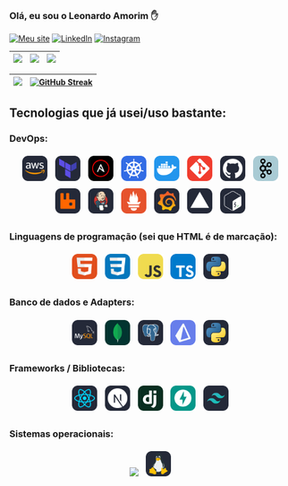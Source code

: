 ### Olá, eu sou o Leonardo Amorim ✋

[![Meu site](https://img.shields.io/website?label=lndlabs.com&style=for-the-badge&url=https://lndlabs.com/)](https://lndlabs.com)
[![LinkedIn](https://img.shields.io/badge/LinkedIn-0077B5?style=for-the-badge&logo=linkedin&logoColor=white)](https://instagram.com/oleonardoalmeida)
[![Instagram](https://img.shields.io/badge/Instagram-E4405F?style=for-the-badge&logo=instagram&logoColor=white)](https://www.linkedin.com/in/leonardo-almeida-reis-amorim/)

<div align="center">

  | ![](http://github-profile-summary-cards.vercel.app/api/cards/stats?username=oleonardoalmeida&theme=nord_dark) | ![](http://github-profile-summary-cards.vercel.app/api/cards/repos-per-language?username=oleonardoalmeida&theme=nord_dark) | ![](http://github-profile-summary-cards.vercel.app/api/cards/productive-time?username=oleonardoalmeida&theme=nord_dark&utcOffset=8) |
| :-: | :-: | :-: |

  | ![](http://github-profile-summary-cards.vercel.app/api/cards/profile-details?username=oleonardoalmeida&theme=nord_dark) | [![GitHub Streak](https://github-readme-streak-stats.herokuapp.com?user=oleonardoalmeida&theme=nord)](https://git.io/streak-stats) |
| :-: | :-: |
  
</div>

## Tecnologias que já usei/uso bastante:
### DevOps:
<div align="center" style="display: inline_block;">
  <img width="45" style="margin: 5px;" src="https://raw.githubusercontent.com/tandpfun/skill-icons/main/icons/AWS-Dark.svg" />
  <img width="45" style="margin: 5px;" src="https://raw.githubusercontent.com/tandpfun/skill-icons/main/icons/Terraform-Dark.svg" />
  <img width="45" style="margin: 5px;" src="https://raw.githubusercontent.com/tandpfun/skill-icons/main/icons/Ansible.svg" />
  <img width="45" style="margin: 5px;" src="https://raw.githubusercontent.com/tandpfun/skill-icons/main/icons/Kubernetes.svg" />
  <img width="45" style="margin: 5px;" src="https://raw.githubusercontent.com/tandpfun/skill-icons/main/icons/Docker.svg" />
  <img width="45" style="margin: 5px;" src="https://raw.githubusercontent.com/tandpfun/skill-icons/main/icons/Git.svg" />
  <img width="45" style="margin: 5px;" src="https://raw.githubusercontent.com/tandpfun/skill-icons/main/icons/Github-Dark.svg" />
  <img width="45" style="margin: 5px;" src="https://raw.githubusercontent.com/tandpfun/skill-icons/main/icons/Kafka.svg" />
  <img width="45" style="margin: 5px;" src="https://raw.githubusercontent.com/tandpfun/skill-icons/main/icons/RabbitMQ-Dark.svg" />
  <img width="45" style="margin: 5px;" src="https://raw.githubusercontent.com/tandpfun/skill-icons/main/icons/Jenkins-Dark.svg" />
  <img width="45" style="margin: 5px;" src="https://raw.githubusercontent.com/tandpfun/skill-icons/main/icons/Prometheus.svg" />
  <img width="45" style="margin: 5px;" src="https://raw.githubusercontent.com/tandpfun/skill-icons/main/icons/Grafana-Dark.svg" />
  <img width="45" style="margin: 5px;" src="https://raw.githubusercontent.com/tandpfun/skill-icons/main/icons/Vercel-Dark.svg" />
  <img width="45" style="margin: 5px;" src="https://raw.githubusercontent.com/tandpfun/skill-icons/main/icons/Bash-Dark.svg" />
</div>


### Linguagens de programação (sei que HTML é de marcação):
<div align="center" style="display: inline_block">
  <img width="45" style="margin: 5px;" src="https://raw.githubusercontent.com/tandpfun/skill-icons/65dea6c4eaca7da319e552c09f4cf5a9a8dab2c8/icons/HTML.svg" />
  <img width="45" style="margin: 5px;" src="https://raw.githubusercontent.com/tandpfun/skill-icons/65dea6c4eaca7da319e552c09f4cf5a9a8dab2c8/icons/CSS.svg" />
  <img width="45" style="margin: 5px;" src="https://raw.githubusercontent.com/tandpfun/skill-icons/65dea6c4eaca7da319e552c09f4cf5a9a8dab2c8/icons/JavaScript.svg" />
  <img width="45" style="margin: 5px;" src="https://raw.githubusercontent.com/tandpfun/skill-icons/65dea6c4eaca7da319e552c09f4cf5a9a8dab2c8/icons/TypeScript.svg" />
  <img width="45" style="margin: 5px;" src="https://raw.githubusercontent.com/tandpfun/skill-icons/65dea6c4eaca7da319e552c09f4cf5a9a8dab2c8/icons/Python-Dark.svg" />
</div>

### Banco de dados e Adapters:
<div align="center" style="display: inline_block">
  <img width="45" style="margin: 5px;" src="https://raw.githubusercontent.com/tandpfun/skill-icons/65dea6c4eaca7da319e552c09f4cf5a9a8dab2c8/icons/MySQL-Dark.svg" />
  <img width="45" style="margin: 5px;" src="https://raw.githubusercontent.com/tandpfun/skill-icons/65dea6c4eaca7da319e552c09f4cf5a9a8dab2c8/icons/MongoDB.svg" />
  <img width="45" style="margin: 5px;" src="https://raw.githubusercontent.com/tandpfun/skill-icons/65dea6c4eaca7da319e552c09f4cf5a9a8dab2c8/icons/PostgreSQL-Dark.svg" />
  <img width="45" style="margin: 5px;" src="https://raw.githubusercontent.com/tandpfun/skill-icons/65dea6c4eaca7da319e552c09f4cf5a9a8dab2c8/icons/Prisma.svg" />
  <img width="45" style="margin: 5px;" src="https://raw.githubusercontent.com/tandpfun/skill-icons/65dea6c4eaca7da319e552c09f4cf5a9a8dab2c8/icons/Python-Dark.svg" />
</div>

### Frameworks / Bibliotecas:
<div align="center" style="display: inline_block">
  <img width="45" style="margin: 5px;" src="https://raw.githubusercontent.com/tandpfun/skill-icons/65dea6c4eaca7da319e552c09f4cf5a9a8dab2c8/icons/React-Dark.svg" />
  <img width="45" style="margin: 5px;" src="https://raw.githubusercontent.com/tandpfun/skill-icons/65dea6c4eaca7da319e552c09f4cf5a9a8dab2c8/icons/NextJS-Dark.svg" />
  <img width="45" style="margin: 5px;" src="https://raw.githubusercontent.com/tandpfun/skill-icons/65dea6c4eaca7da319e552c09f4cf5a9a8dab2c8/icons/Django.svg" />
  <img width="45" style="margin: 5px;" src="https://raw.githubusercontent.com/tandpfun/skill-icons/65dea6c4eaca7da319e552c09f4cf5a9a8dab2c8/icons/FastAPI.svg" />
  <img width="45" style="margin: 5px;" src="https://raw.githubusercontent.com/tandpfun/skill-icons/65dea6c4eaca7da319e552c09f4cf5a9a8dab2c8/icons/TailwindCSS-Dark.svg" />
</div>

### Sistemas operacionais:
<div align="center" style="display: inline_block">
  <img width="45" style="margin: 5px;" src="https://raw.githubusercontent.com/tandpfun/skill-icons/65dea6c4eaca7da319e552c09f4cf5a9a8dab2c8/icons/Windows-Dark.svg" />
  <img width="45" style="margin: 5px;" src="https://raw.githubusercontent.com/tandpfun/skill-icons/65dea6c4eaca7da319e552c09f4cf5a9a8dab2c8/icons/Linux-Dark.svg" />
</div>

<!--
**oleonardoalmeida/oleonardoalmeida** is a ✨ _special_ ✨ repository because its `README.md` (this file) appears on your GitHub profile.

Here are some ideas to get you started:

- 🔭 I’m currently working on ...
- 🌱 I’m currently learning ...
- 👯 I’m looking to collaborate on ...
- 🤔 I’m looking for help with ...
- 💬 Ask me about ...
- 📫 How to reach me: ...
- 😄 Pronouns: ...
- ⚡ Fun fact: ...
-->